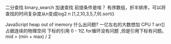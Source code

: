 二分查找 binary_search
  加速查找 
  前提条件是啥？
  有序数组，折半排序，可以将查找的时间复杂度从n变成log2 n
  [1,2,10,3,5,7,9].sort() 

  JavaScript heap out of memory
  什么出问题?
  一亿左右的大数想加 CPU  ?
  arr[] 占据连续的物理空间
  下标的引用 
  0 - 1亿  for循环没有问题 ,但是引用下标有问题。
  mid = (min + max) / 2




  